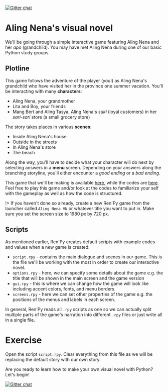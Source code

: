 [![Gitter chat](https://badges.gitter.im/gitterHQ/gitter.png)](https://gitter.im/WWCodeManila/Python)

# Aling Nena's visual novel

We'll be going through a simple interactive game featuring Aling Nena and her *apo* (grandchild). You may have met Aling Nena during one of our basic Python study groups. 

## Plotline

This game follows the adventure of the player (you!) as Aling Nena's grandchild who have visited her in the province one summer vacation. You'll be interacting with many **characters**:

- Aling Nena, your grandmother
- Lita and Boy, your friends 
- Mang Bert and Aling Tasya, Aling Nena's *suki* (loyal customers) in her *sari-sari* store (a small grocery store)

The story takes places in various **scenes**:

- Inside Aling Nena's house
- Outside in the streets
- In Aling Nena's store
- The beach

Along the way, you'll have to decide what your character will do next by selecting answers in a **menu** screen. Depending on  your answers along the branching storyline, you'll either encounter a *good ending* or a *bad ending*. 

This game that we'll be making is available [here](), while the codes are [here](). Feel free to play this game and/or look at the codes to familiarize your self with the gameplay as well as how the code is structured.

!> If you haven't done so already, create a new Ren'Py game from the launcher called `Aling Nena VN` or whatever title you want to put in. Make sure you set the screen size to 1980 px by 720 px. 

## Scripts 

As mentioned earlier, Ren'Py creates default scripts with example codes and values when a new game is created:

- `script.rpy` - contains the main dialogue and scenes in our game. This is the file we'll be working with the most in order to create our interactive novel.
- `options.rpy` - here, we can specify some details about the game e.g. the title that will be shown in the main screen and the game version
- `gui.rpy` - this is where we can change how the game will look like including accent colors, fonts, and menu borders.
- `screens.rpy` - here we can set other properties of the game e.g. the positions of the menus and labels in each screen.

In general, Ren'Py reads all `.rpy` scripts as one so we can actually split multiple parts of the game's narration into different `.rpy` files or just write all in a single file.

# Exercise

Open the script `script.rpy`. Clear everything from this file as we will be replacing the default story with our own story.

Are you ready to learn how to make your own visual novel with Python? Let's begin!

[![Gitter chat](https://badges.gitter.im/gitterHQ/gitter.png)](https://gitter.im/WWCodeManila/Python)

